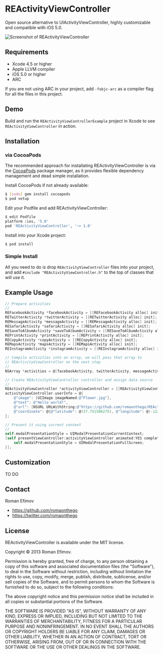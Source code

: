 # REActivityViewController

Open source alternative to UIActivityViewController, highly customizable and compatible with iOS 5.0.

![Screenshot of REActivityViewController](https://github.com/romaonthego/REActivityViewController/raw/master/Screenshot.png "REActivityViewController Screenshot")

## Requirements
* Xcode 4.5 or higher
* Apple LLVM compiler
* iOS 5.0 or higher
* ARC

If you are not using ARC in your project, add `-fobjc-arc` as a compiler flag for all the files in this project.

## Demo

Build and run the `REActivityViewControllerExample` project in Xcode to see `REActivityViewController` in action.

## Installation

### via CocoaPods

The recommended approach for installating REActivityViewController is via the [CocoaPods](http://cocoapods.org/) package manager, as it provides flexible dependency management and dead simple installation.

Install CocoaPods if not already available:

``` bash
$ [sudo] gem install cocoapods
$ pod setup
```

Edit your Podfile and add REActivityViewController:

``` bash
$ edit Podfile
platform :ios, '5.0'
pod 'REActivityViewController', '~> 1.0'
```

Install into your Xcode project:

``` bash
$ pod install
```

### Simple Install

All you need to do is drop `REActivityViewController` files into your project, and add `#include "REActivityViewController.h"` to the top of classes that will use it.

## Example Usage

``` objective-c
// Prepare activities
//
REFacebookActivity *facebookActivity = [[REFacebookActivity alloc] init];
RETwitterActivity *twitterActivity = [[RETwitterActivity alloc] init];
REMessageActivity *messageActivity = [[REMessageActivity alloc] init];
RESafariActivity *safariActivity = [[RESafariActivity alloc] init];
RESaveToAlbumActivity *saveToAlbumActivity = [[RESaveToAlbumActivity alloc] init];
REPrintActivity *printActivity = [[REPrintActivity alloc] init];
RECopyActivity *copyActivity = [[RECopyActivity alloc] init];
REMapsActivity *mapsActivity = [[REMapsActivity alloc] init];
REInstagramActivity *instagramActivity = [[REInstagramActivity alloc] init];

// Compile activities into an array, we will pass that array to
// REActivityViewController on the next step
//
NSArray *activities = @[facebookActivity, twitterActivity, messageActivity, saveToAlbumActivity, safariActivity, mapsActivity, instagramActivity, printActivity, copyActivity];

// Create REActivityViewController controller and assign data source
//
REActivityViewController *activityViewController = [[REActivityViewController alloc] initWithViewController:self activities:activities];
activityViewController.userInfo = @{
    @"image": [UIImage imageNamed:@"Flower.jpg"],
    @"text": @"Hello world!",
    @"url": [NSURL URLWithString:@"https://github.com/romaonthego/REActivityViewController"],
    @"coordinate": @{@"latitude": @(37.751586275), @"longitude": @(-122.447721511)}
};

// Present it using current context
//
self.modalPresentationStyle = UIModalPresentationCurrentContext;
[self presentViewController:activityViewController animated:YES completion:^{
    self.modalPresentationStyle = UIModalPresentationFullScreen;
}];
```

## Customization

TO DO

## Contact

Roman Efimov

- https://github.com/romaonthego
- https://twitter.com/romaonthego

## License

REActivityViewController is available under the MIT license.

Copyright © 2013 Roman Efimov.

Permission is hereby granted, free of charge, to any person obtaining a copy of this software and associated documentation files (the "Software"), to deal in the Software without restriction, including without limitation the rights to use, copy, modify, merge, publish, distribute, sublicense, and/or sell copies of the Software, and to permit persons to whom the Software is furnished to do so, subject to the following conditions:

The above copyright notice and this permission notice shall be included in all copies or substantial portions of the Software.

THE SOFTWARE IS PROVIDED "AS IS", WITHOUT WARRANTY OF ANY KIND, EXPRESS OR IMPLIED, INCLUDING BUT NOT LIMITED TO THE WARRANTIES OF MERCHANTABILITY, FITNESS FOR A PARTICULAR PURPOSE AND NONINFRINGEMENT. IN NO EVENT SHALL THE AUTHORS OR COPYRIGHT HOLDERS BE LIABLE FOR ANY CLAIM, DAMAGES OR OTHER LIABILITY, WHETHER IN AN ACTION OF CONTRACT, TORT OR OTHERWISE, ARISING FROM, OUT OF OR IN CONNECTION WITH THE SOFTWARE OR THE USE OR OTHER DEALINGS IN THE SOFTWARE.
